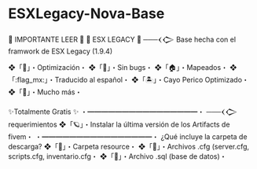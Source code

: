 # ESXLegacy-Nova-Base

🔴 IMPORTANTE LEER 🔴
🔴 ESX LEGACY 🔴
───𒌋𒀖 Base hecha con el framwork de ESX Legacy (1.9.4)

❖「💫」・Optimización・
❖「🦠」・Sin bugs・
❖「🏠」・Mapeados・
❖「:flag_mx:」・Traducido al español・
❖「🏝️」・Cayo Perico Optimizado・
❖「🚀」・Mucho más・

✨Totalmente Gratis ✨
・━━━━━━━━━━━━━━━━・
───𒌋𒀖 requerimientos
❖「🪐」・Instalar la última versión de los Artifacts de fivem・
・━━━━━━━━━━━━━━━━・
¿Qué incluye la carpeta de descarga?
❖「📁」・Carpeta resource・
❖「📁」・Archivos .cfg (server.cfg, scripts.cfg, inventario.cfg・
❖「📁」・Archivo .sql (base de datos)・
